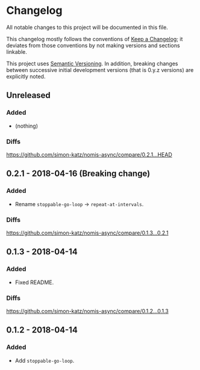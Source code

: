 # Changelog

All notable changes to this project will be documented in this file.

This changelog mostly follows the conventions of
[Keep a Changelog](http://keepachangelog.com/en/1.0.0/); it deviates from those
conventions by not making versions and sections linkable.

This project uses [Semantic Versioning](http://semver.org/spec/v2.0.0.html).
In addition, breaking changes between successive
initial development versions (that is 0.y.z versions)
are explicitly noted.


## Unreleased

### Added

- (nothing)

### Diffs

https://github.com/simon-katz/nomis-async/compare/0.2.1...HEAD


## 0.2.1 - 2018-04-16 (Breaking change)

### Added

- Rename `stoppable-go-loop` -> `repeat-at-intervals`.

### Diffs

https://github.com/simon-katz/nomis-async/compare/0.1.3...0.2.1


## 0.1.3 - 2018-04-14

### Added

- Fixed README.

### Diffs

https://github.com/simon-katz/nomis-async/compare/0.1.2...0.1.3


## 0.1.2 - 2018-04-14

### Added

- Add `stoppable-go-loop`.
